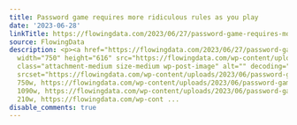 ```yaml
---
title: Password game requires more ridiculous rules as you play
date: '2023-06-28'
linkTitle: https://flowingdata.com/2023/06/27/password-game-requires-more-ridiculous-rules-as-you-play/
source: FlowingData
description: <p><a href="https://flowingdata.com/2023/06/27/password-game-requires-more-ridiculous-rules-as-you-play/"><img
  width="750" height="616" src="https://flowingdata.com/wp-content/uploads/2023/06/password-game-750x616.png"
  class="attachment-medium size-medium wp-post-image" alt="" decoding="async" loading="lazy"
  srcset="https://flowingdata.com/wp-content/uploads/2023/06/password-game-750x616.png
  750w, https://flowingdata.com/wp-content/uploads/2023/06/password-game-1090x895.png
  1090w, https://flowingdata.com/wp-content/uploads/2023/06/password-game-210x172.png
  210w, https://flowingdata.com/wp-cont ...
disable_comments: true
---
```

<p><a href="https://flowingdata.com/2023/06/27/password-game-requires-more-ridiculous-rules-as-you-play/"><img width="750" height="616" src="https://flowingdata.com/wp-content/uploads/2023/06/password-game-750x616.png" class="attachment-medium size-medium wp-post-image" alt="" decoding="async" loading="lazy" srcset="https://flowingdata.com/wp-content/uploads/2023/06/password-game-750x616.png 750w, https://flowingdata.com/wp-content/uploads/2023/06/password-game-1090x895.png 1090w, https://flowingdata.com/wp-content/uploads/2023/06/password-game-210x172.png 210w, https://flowingdata.com/wp-cont ...